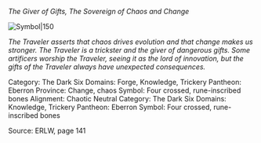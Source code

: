 *The Giver of Gifts, The Sovereign of Chaos and Change*

![Symbol|150](https://foundryvtt.seansbox.com/modules/seans-game-icons/icons/skull-slices-lorc.svg)

*The Traveler asserts that chaos drives evolution and that change makes us stronger. The Traveler is a trickster and the giver of dangerous gifts. Some artificers worship the Traveler, seeing it as the lord of innovation, but the gifts of the Traveler always have unexpected consequences.*

Category: The Dark Six
Domains: Forge, Knowledge, Trickery
Pantheon: Eberron
Province: Change, chaos
Symbol: Four crossed, rune-inscribed bones
Alignment: Chaotic Neutral
Category: The Dark Six
Domains: Knowledge, Trickery
Pantheon: Eberron
Symbol: Four crossed, rune-inscribed bones

Source: ERLW, page 141
